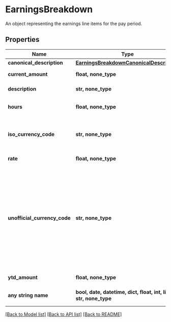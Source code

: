 # EarningsBreakdown

An object representing the earnings line items for the pay period.

## Properties
Name | Type | Description | Notes
------------ | ------------- | ------------- | -------------
**canonical_description** | [**EarningsBreakdownCanonicalDescription**](EarningsBreakdownCanonicalDescription.md) |  | [optional] 
**current_amount** | **float, none_type** | Raw amount of the earning line item. | [optional] 
**description** | **str, none_type** | Description of the earning line item. | [optional] 
**hours** | **float, none_type** | Number of hours applicable for this earning. | [optional] 
**iso_currency_code** | **str, none_type** | The ISO-4217 currency code of the line item. Always &#x60;null&#x60; if &#x60;unofficial_currency_code&#x60; is non-null. | [optional] 
**rate** | **float, none_type** | Hourly rate applicable for this earning. | [optional] 
**unofficial_currency_code** | **str, none_type** | The unofficial currency code associated with the line item. Always &#x60;null&#x60; if &#x60;iso_currency_code&#x60; is non-&#x60;null&#x60;. Unofficial currency codes are used for currencies that do not have official ISO currency codes, such as cryptocurrencies and the currencies of certain countries.  See the [currency code schema](https://plaid.com/docs/api/accounts#currency-code-schema) for a full listing of supported &#x60;iso_currency_code&#x60;s. | [optional] 
**ytd_amount** | **float, none_type** | The year-to-date amount of the deduction. | [optional] 
**any string name** | **bool, date, datetime, dict, float, int, list, str, none_type** | any string name can be used but the value must be the correct type | [optional]

[[Back to Model list]](../README.md#documentation-for-models) [[Back to API list]](../README.md#documentation-for-api-endpoints) [[Back to README]](../README.md)


